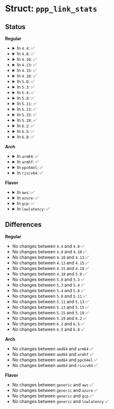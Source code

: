 # Struct: <code>ppp_link_stats</code>

## Status
<b>Regular</b>
<ul>
<li>
<details>
<summary>In <code>4.4</code>: ✅</summary>

```c
struct ppp_link_stats {
    u64 rx_packets;
    u64 tx_packets;
    u64 rx_bytes;
    u64 tx_bytes;
};
```
</details>
</li>
<li>
<details>
<summary>In <code>4.8</code>: ✅</summary>

```c
struct ppp_link_stats {
    u64 rx_packets;
    u64 tx_packets;
    u64 rx_bytes;
    u64 tx_bytes;
};
```
</details>
</li>
<li>
<details>
<summary>In <code>4.10</code>: ✅</summary>

```c
struct ppp_link_stats {
    u64 rx_packets;
    u64 tx_packets;
    u64 rx_bytes;
    u64 tx_bytes;
};
```
</details>
</li>
<li>
<details>
<summary>In <code>4.13</code>: ✅</summary>

```c
struct ppp_link_stats {
    u64 rx_packets;
    u64 tx_packets;
    u64 rx_bytes;
    u64 tx_bytes;
};
```
</details>
</li>
<li>
<details>
<summary>In <code>4.15</code>: ✅</summary>

```c
struct ppp_link_stats {
    u64 rx_packets;
    u64 tx_packets;
    u64 rx_bytes;
    u64 tx_bytes;
};
```
</details>
</li>
<li>
<details>
<summary>In <code>4.18</code>: ✅</summary>

```c
struct ppp_link_stats {
    u64 rx_packets;
    u64 tx_packets;
    u64 rx_bytes;
    u64 tx_bytes;
};
```
</details>
</li>
<li>
<details>
<summary>In <code>5.0</code>: ✅</summary>

```c
struct ppp_link_stats {
    u64 rx_packets;
    u64 tx_packets;
    u64 rx_bytes;
    u64 tx_bytes;
};
```
</details>
</li>
<li>
<details>
<summary>In <code>5.3</code>: ✅</summary>

```c
struct ppp_link_stats {
    u64 rx_packets;
    u64 tx_packets;
    u64 rx_bytes;
    u64 tx_bytes;
};
```
</details>
</li>
<li>
<details>
<summary>In <code>5.4</code>: ✅</summary>

```c
struct ppp_link_stats {
    u64 rx_packets;
    u64 tx_packets;
    u64 rx_bytes;
    u64 tx_bytes;
};
```
</details>
</li>
<li>
<details>
<summary>In <code>5.8</code>: ✅</summary>

```c
struct ppp_link_stats {
    u64 rx_packets;
    u64 tx_packets;
    u64 rx_bytes;
    u64 tx_bytes;
};
```
</details>
</li>
<li>
<details>
<summary>In <code>5.11</code>: ✅</summary>

```c
struct ppp_link_stats {
    u64 rx_packets;
    u64 tx_packets;
    u64 rx_bytes;
    u64 tx_bytes;
};
```
</details>
</li>
<li>
<details>
<summary>In <code>5.13</code>: ✅</summary>

```c
struct ppp_link_stats {
    u64 rx_packets;
    u64 tx_packets;
    u64 rx_bytes;
    u64 tx_bytes;
};
```
</details>
</li>
<li>
<details>
<summary>In <code>5.15</code>: ✅</summary>

```c
struct ppp_link_stats {
    u64 rx_packets;
    u64 tx_packets;
    u64 rx_bytes;
    u64 tx_bytes;
};
```
</details>
</li>
<li>
<details>
<summary>In <code>5.19</code>: ✅</summary>

```c
struct ppp_link_stats {
    u64 rx_packets;
    u64 tx_packets;
    u64 rx_bytes;
    u64 tx_bytes;
};
```
</details>
</li>
<li>
<details>
<summary>In <code>6.2</code>: ✅</summary>

```c
struct ppp_link_stats {
    u64 rx_packets;
    u64 tx_packets;
    u64 rx_bytes;
    u64 tx_bytes;
};
```
</details>
</li>
<li>
<details>
<summary>In <code>6.5</code>: ✅</summary>

```c
struct ppp_link_stats {
    u64 rx_packets;
    u64 tx_packets;
    u64 rx_bytes;
    u64 tx_bytes;
};
```
</details>
</li>
<li>
<details>
<summary>In <code>6.8</code>: ✅</summary>

```c
struct ppp_link_stats {
    u64 rx_packets;
    u64 tx_packets;
    u64 rx_bytes;
    u64 tx_bytes;
};
```
</details>
</li>
</ul>
<b>Arch</b>
<ul>
<li>
<details>
<summary>In <code>arm64</code>: ✅</summary>

```c
struct ppp_link_stats {
    u64 rx_packets;
    u64 tx_packets;
    u64 rx_bytes;
    u64 tx_bytes;
};
```
</details>
</li>
<li>
<details>
<summary>In <code>armhf</code>: ✅</summary>

```c
struct ppp_link_stats {
    u64 rx_packets;
    u64 tx_packets;
    u64 rx_bytes;
    u64 tx_bytes;
};
```
</details>
</li>
<li>
<details>
<summary>In <code>ppc64el</code>: ✅</summary>

```c
struct ppp_link_stats {
    u64 rx_packets;
    u64 tx_packets;
    u64 rx_bytes;
    u64 tx_bytes;
};
```
</details>
</li>
<li>
<details>
<summary>In <code>riscv64</code>: ✅</summary>

```c
struct ppp_link_stats {
    u64 rx_packets;
    u64 tx_packets;
    u64 rx_bytes;
    u64 tx_bytes;
};
```
</details>
</li>
</ul>
<b>Flavor</b>
<ul>
<li>
<details>
<summary>In <code>aws</code>: ✅</summary>

```c
struct ppp_link_stats {
    u64 rx_packets;
    u64 tx_packets;
    u64 rx_bytes;
    u64 tx_bytes;
};
```
</details>
</li>
<li>
<details>
<summary>In <code>azure</code>: ✅</summary>

```c
struct ppp_link_stats {
    u64 rx_packets;
    u64 tx_packets;
    u64 rx_bytes;
    u64 tx_bytes;
};
```
</details>
</li>
<li>
<details>
<summary>In <code>gcp</code>: ✅</summary>

```c
struct ppp_link_stats {
    u64 rx_packets;
    u64 tx_packets;
    u64 rx_bytes;
    u64 tx_bytes;
};
```
</details>
</li>
<li>
<details>
<summary>In <code>lowlatency</code>: ✅</summary>

```c
struct ppp_link_stats {
    u64 rx_packets;
    u64 tx_packets;
    u64 rx_bytes;
    u64 tx_bytes;
};
```
</details>
</li>
</ul>

## Differences
<b>Regular</b>
<ul>
<li>
No changes between <code>4.4</code> and <code>4.8</code> ✅
</li>
<li>
No changes between <code>4.8</code> and <code>4.10</code> ✅
</li>
<li>
No changes between <code>4.10</code> and <code>4.13</code> ✅
</li>
<li>
No changes between <code>4.13</code> and <code>4.15</code> ✅
</li>
<li>
No changes between <code>4.15</code> and <code>4.18</code> ✅
</li>
<li>
No changes between <code>4.18</code> and <code>5.0</code> ✅
</li>
<li>
No changes between <code>5.0</code> and <code>5.3</code> ✅
</li>
<li>
No changes between <code>5.3</code> and <code>5.4</code> ✅
</li>
<li>
No changes between <code>5.4</code> and <code>5.8</code> ✅
</li>
<li>
No changes between <code>5.8</code> and <code>5.11</code> ✅
</li>
<li>
No changes between <code>5.11</code> and <code>5.13</code> ✅
</li>
<li>
No changes between <code>5.13</code> and <code>5.15</code> ✅
</li>
<li>
No changes between <code>5.15</code> and <code>5.19</code> ✅
</li>
<li>
No changes between <code>5.19</code> and <code>6.2</code> ✅
</li>
<li>
No changes between <code>6.2</code> and <code>6.5</code> ✅
</li>
<li>
No changes between <code>6.5</code> and <code>6.8</code> ✅
</li>
</ul>
<b>Arch</b>
<ul>
<li>
No changes between <code>amd64</code> and <code>arm64</code> ✅
</li>
<li>
No changes between <code>amd64</code> and <code>armhf</code> ✅
</li>
<li>
No changes between <code>amd64</code> and <code>ppc64el</code> ✅
</li>
<li>
No changes between <code>amd64</code> and <code>riscv64</code> ✅
</li>
</ul>
<b>Flavor</b>
<ul>
<li>
No changes between <code>generic</code> and <code>aws</code> ✅
</li>
<li>
No changes between <code>generic</code> and <code>azure</code> ✅
</li>
<li>
No changes between <code>generic</code> and <code>gcp</code> ✅
</li>
<li>
No changes between <code>generic</code> and <code>lowlatency</code> ✅
</li>
</ul>
